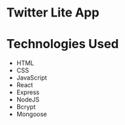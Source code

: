 # Twitter Lite App

# Technologies Used
- HTML
- CSS
- JavaScript
- React
- Express
- NodeJS
- Bcrypt
- Mongoose

